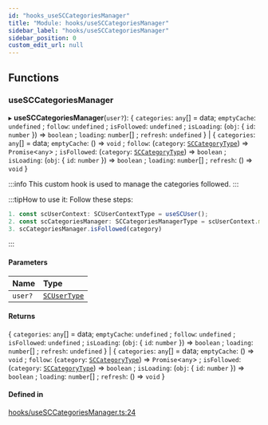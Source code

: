 ```yaml
---
id: "hooks_useSCCategoriesManager"
title: "Module: hooks/useSCCategoriesManager"
sidebar_label: "hooks/useSCCategoriesManager"
sidebar_position: 0
custom_edit_url: null
---
```


## Functions

### useSCCategoriesManager

▸ **useSCCategoriesManager**(`user?`): { `categories`: `any`[] = data; `emptyCache`: `undefined` ; `follow`: `undefined` ; `isFollowed`: `undefined` ; `isLoading`: (`obj`: { `id`: `number`  }) => `boolean` ; `loading`: `number`[] ; `refresh`: `undefined`  } \| { `categories`: `any`[] = data; `emptyCache`: () => `void` ; `follow`: (`category`: [`SCCategoryType`](../interfaces/types_category.SCCategoryType.md)) => `Promise`<`any`\> ; `isFollowed`: (`category`: [`SCCategoryType`](../interfaces/types_category.SCCategoryType.md)) => `boolean` ; `isLoading`: (`obj`: { `id`: `number`  }) => `boolean` ; `loading`: `number`[] ; `refresh`: () => `void`  }

:::info
This custom hook is used to manage the categories followed.
:::

:::tipHow to use it:
Follow these steps:
```jsx
1. const scUserContext: SCUserContextType = useSCUser();
2. const scCategoriesManager: SCCategoriesManagerType = scUserContext.manager.categories;
3. scCategoriesManager.isFollowed(category)
```
:::

#### Parameters

| Name | Type |
| :------ | :------ |
| `user?` | [`SCUserType`](../interfaces/types_user.SCUserType.md) |

#### Returns

{ `categories`: `any`[] = data; `emptyCache`: `undefined` ; `follow`: `undefined` ; `isFollowed`: `undefined` ; `isLoading`: (`obj`: { `id`: `number`  }) => `boolean` ; `loading`: `number`[] ; `refresh`: `undefined`  } \| { `categories`: `any`[] = data; `emptyCache`: () => `void` ; `follow`: (`category`: [`SCCategoryType`](../interfaces/types_category.SCCategoryType.md)) => `Promise`<`any`\> ; `isFollowed`: (`category`: [`SCCategoryType`](../interfaces/types_category.SCCategoryType.md)) => `boolean` ; `isLoading`: (`obj`: { `id`: `number`  }) => `boolean` ; `loading`: `number`[] ; `refresh`: () => `void`  }

#### Defined in

[hooks/useSCCategoriesManager.ts:24](https://github.com/selfcommunity/community-ui/blob/cab08cf/packages/sc-core/src/hooks/useSCCategoriesManager.ts#L24)
